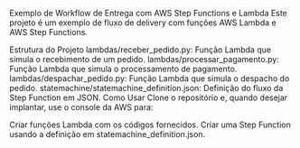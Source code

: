 Exemplo de Workflow de Entrega com AWS Step Functions e Lambda
Este projeto é um exemplo de fluxo de delivery com funções AWS Lambda e AWS Step Functions.

Estrutura do Projeto
lambdas/receber_pedido.py: Função Lambda que simula o recebimento de um pedido.
lambdas/processar_pagamento.py: Função Lambda que simula o processamento de pagamento.
lambdas/despachar_pedido.py: Função Lambda que simula o despacho do pedido.
statemachine/statemachine_definition.json: Definição do fluxo da Step Function em JSON.
Como Usar
Clone o repositório e, quando desejar implantar, use o console da AWS para:

Criar funções Lambda com os códigos fornecidos.
Criar uma Step Function usando a definição em statemachine_definition.json.
